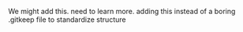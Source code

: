 We might add this. need to learn more. adding this instead of a boring .gitkeep file to standardize structure